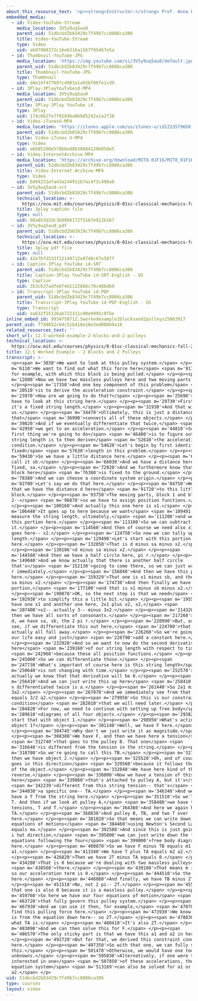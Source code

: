 ```yaml
---
about_this_resource_text: '<p><strong>Instructor:</strong> Prof. Anna Frebel</p>'
embedded_media:
  - id: Video-YouTube-Stream
    media_location: 3V5y9uq5au0
    parent_uid: 51dbcbd2b83429c7f49b7cc8086ca306
    title: Video-YouTube-Stream
    type: Video
    uid: eb97908372c16e6216a1567f95467e5a
  - id: Thumbnail-YouTube-JPG
    media_location: 'https://img.youtube.com/vi/3V5y9uq5au0/default.jpg'
    parent_uid: 51dbcbd2b83429c7f49b7cc8086ca306
    title: Thumbnail-YouTube-JPG
    type: Thumbnail
    uid: d4e14f477697cd903a1a93bf06fe1cd9
  - id: 3Play-3PlayYouTubeid-MP4
    media_location: 3V5y9uq5au0
    parent_uid: 51dbcbd2b83429c7f49b7cc8086ca306
    title: 3Play-3Play YouTube id
    type: 3Play
    uid: 174c662fe7f0284ba8b9d5242a1a2f38
  - id: Video-iTunesU-MP4
    media_location: 'https://itunes.apple.com/us/itunes-u/id1223579658'
    parent_uid: 51dbcbd2b83429c7f49b7cc8086ca306
    title: Video-iTunes U-MP4
    type: Video
    uid: a6605208e570bbe48b30684120b05de5
  - id: Video-InternetArchive-MP4
    media_location: 'https://archive.org/download/MIT8.01F16/MIT8_01F16_L12v05_360p.mp4'
    parent_uid: 51dbcbd2b83429c7f49b7cc8086ca306
    title: Video-Internet Archive-MP4
    type: Video
    uid: 6d94231efa43a244911b7ac4f3c498a0
  - id: 3V5y9uq5au0.srt
    parent_uid: 51dbcbd2b83429c7f49b7cc8086ca306
    technical_location: >-
      https://ocw.mit.edu/courses/physics/8-01sc-classical-mechanics-fall-2016/week-4-drag-forces-constraints-and-continuous-systems/12.5-worked-example-2-blocks-and-2-pulleys/12.5-worked-example-2-blocks-and-2-pulleys/3V5y9uq5au0.srt
    title: 3play caption file
    type: null
    uid: 08a053d2dc3b9866172f5167e912b167
  - id: 3V5y9uq5au0.pdf
    parent_uid: 51dbcbd2b83429c7f49b7cc8086ca306
    technical_location: >-
      https://ocw.mit.edu/courses/physics/8-01sc-classical-mechanics-fall-2016/week-4-drag-forces-constraints-and-continuous-systems/12.5-worked-example-2-blocks-and-2-pulleys/12.5-worked-example-2-blocks-and-2-pulleys/3V5y9uq5au0.pdf
    title: 3play pdf file
    type: null
    uid: 42e7bfd333f22149712e0748c67e58ff
  - id: Caption-3Play YouTube id-SRT
    parent_uid: 51dbcbd2b83429c7f49b7cc8086ca306
    title: Caption-3Play YouTube id-SRT-English - US
    type: Caption
    uid: 353c637adfe6f4d11228b6c70c48bdb9
  - id: Transcript-3Play YouTube id-PDF
    parent_uid: 51dbcbd2b83429c7f49b7cc8086ca306
    title: Transcript-3Play YouTube id-PDF-English - US
    type: Transcript
    uid: ea632f55126ab722311c00e9995c8fbe
inline_embed_id: 9934750712.5workedexample2blocksand2pulleys25063917
parent_uid: f748652cb4c51b416e16e3ed086b9a18
related_resources_text: ''
short_url: 12.5-worked-example-2-blocks-and-2-pulleys
technical_location: >-
  https://ocw.mit.edu/courses/physics/8-01sc-classical-mechanics-fall-2016/week-4-drag-forces-constraints-and-continuous-systems/12.5-worked-example-2-blocks-and-2-pulleys/12.5-worked-example-2-blocks-and-2-pulleys
title: 12.5 Worked Example - 2 Blocks and 2 Pulleys
transcript: >-
  <p><span m='3830'>We want to look at this pulley system.</span> </p><p><span
  m='6110'>We want to find out what this force here</span> <span m='9170'>is,
  for example, with which this block is being pulled.</span> </p><p><span
  m='12880'>Now we have two massless pulleys here and two moving parts.</span>
  </p><p><span m='17350'>And one key component of this problem</span> <span
  m='20510'>is to derive the acceleration constraint.</span> </p><p><span
  m='23970'>How are we going to do that?</span> </p><p><span m='25690'>Well, we
  have to look at this string here.</span> </p><p><span m='29730'>First of all,
  it's a fixed string length.</span> </p><p><span m='31930'>And that will help
  us.</span> </p><p><span m='34470'>Ultimately, this is just a distance
  that</span> <span m='36990'>connects all of these objects.</span> </p><p><span
  m='39820'>And if we eventually differentiate that twice,</span> <span
  m='42950'>we get to an acceleration.</span> </p><p><span m='44810'>So the
  first thing we're going to do</span> <span m='46480'>is to figure out what the
  string length is to then derive</span> <span m='52610'>the acceleration
  condition.</span> </p><p><span m='54620'>Let's begin by first identifying the
  fixed</span> <span m='57630'>length in this problem.</span> </p><p><span
  m='59430'>So we have a little distance here.</span> </p><p><span m='62950'>We
  call it sb.</span> </p><p><span m='66030'>And we have a distance here that's
  fixed, sa.</span> </p><p><span m='72920'>And we furthermore know that this
  block here</span> <span m='76380'>is fixed to the ground.</span> </p><p><span
  m='78380'>And we can choose a coordinate system origin.</span> </p><p><span
  m='82700'>Let's say we do that here.</span> </p><p><span m='84750'>We know
  that we have the distance d here</span> <span m='91720'>to this little
  block.</span> </p><p><span m='93750'>The moving parts, block 1 and block
  2--</span> <span m='96870'>so we have to assign position functions.</span>
  </p><p><span m='100160'>And actually this one here is x1.</span> </p><p><span
  m='106440'>It goes up to here because we want</span> <span m='109491'>to
  measure the string length, ultimately,</span> <span m='111200'>and we know
  this portion here.</span> </p><p><span m='113180'>So we can subtract
  it.</span> </p><p><span m='114560'>And then of course we need also x1, so that
  goes here-- x2.</span> </p><p><span m='124750'>So now we can tally up the
  length.</span> </p><p><span m='129490'>Let's start with this portion
  here.</span> </p><p><span m='132050'>That is d minus sa minus x2.</span>
  </p><p><span m='138186'>d minus sa minus x2.</span> </p><p><span
  m='144560'>And then we have a half circle here, pi r.</span> </p><p><span
  m='149040'>And we know actually that there is another half circle
  that's</span> <span m='152130'>going to come there, so we can just write 2 pi
  r immediately.</span> </p><p><span m='156840'>And then we have this part
  here.</span> </p><p><span m='159329'>That one is x1 minus sb, and then minus
  sa minus x2.</span> </p><p><span m='174730'>And then finally we have this
  portion,</span> <span m='177100'>and that is x1 minus sb minus x2.</span>
  </p><p><span m='190878'>OK, so the next step is that we need</span> <span
  m='192930'>to simplify this a little bit.</span> </p><p><span m='195540'>So we
  have one x1 and another one here, 2x1 plus x2, x2,</span> <span
  m='207400'>x2-- actually 3-- minus 3x2.</span> </p><p><span m='214320'>And
  then we have all sorts of consonants.</span> </p><p><span m='217260'>We have
  d, we have sa, sb, the 2 pi r.</span> </p><p><span m='220990'>But, as you will
  see, if we differentiate this out here,</span> <span m='224780'>that will
  actually all fall away.</span> </p><p><span m='226260'>So we're going to make
  our life easy and just</span> <span m='228790'>add a constant here.</span>
  </p><p><span m='232920'>And so we want to now do the second derivative
  here</span> <span m='239160'>of our string length with respect to time,</span>
  <span m='242960'>because these all position functions.</span> </p><p><span
  m='245060'>So we can differentiate those.</span> </p><p><span
  m='247730'>What's important of course here is this string length</span> <span
  m='250640'>is not changing with time.</span> </p><p><span m='252570'>So
  actually we know that that derivative will be 0.</span> </p><p><span
  m='256410'>And we can just write this up here</span> <span m='258410'>because
  x differentiated twice is a.</span> </p><p><span m='261440'>So 2a1 minus
  3a2.</span> </p><p><span m='267070'>And we immediately see from that that a1
  equals 3/2 a2.</span> </p><p><span m='279950'>So this is our constraint
  condition</span> <span m='282010'>that we will need later.</span> </p><p><span
  m='284820'>For now, we need to continue with setting up free body</span> <span
  m='289610'>diagrams of all four objects.</span> </p><p><span m='293820'>Let's
  start that with object 1.</span> </p><p><span m='298950'>What's acting on
  object 1?</span> </p><p><span m='301140'>Well, we have F here.</span>
  </p><p><span m='304745'>Why don't we just write it as magnitude.</span>
  </p><p><span m='308380'>We have F, and then we have here a tension</span>
  <span m='312740'>that goes to the pulley B. That one</span> <span
  m='316640'>is different from the tension in the string.</span> </p><p><span
  m='318780'>So we're going to call this TB.</span> </p><p><span m='321675'>And
  then we have object 2.</span> </p><p><span m='325520'>Oh, and of course, i hat
  goes in this direction</span> <span m='329560'>because it follows the motion
  of the object.</span> </p><p><span m='332840'>We have here kind of the
  reverse.</span> </p><p><span m='336000'>Now we have a tension of this string
  here</span> <span m='339860'>that's attached to pulley A, but it's</span>
  <span m='342239'>different from this string tension-- that's</span> <span
  m='344030'>a specific one-- TA.</span> </p><p><span m='346340'>And we also
  have a T from the string here.</span> </p><p><span m='351510'>So we'll add a
  T. And then if we look at pulley A,</span> <span m='358480'>we have two string
  tensions, T and T.</span> </p><p><span m='364360'>And here we again have a
  TA.</span> </p><p><span m='368830'>And pulley B, TB, and two T over
  here.</span> </p><p><span m='381020'>So that means we can write down our
  equations of motions</span> <span m='384460'>using Newton's Second Law, F
  equals ma.</span> </p><p><span m='392580'>And since this is just going in the
  i hat direction,</span> <span m='395800'>we can just write down the four
  equations following the four</span> <span m='399000'>free body diagrams
  here.</span> </p><p><span m='400870'>So we have F minus TB equals m1
  a1.</span> </p><p><span m='413340'>We have T plus TA equals m2 a2.</span>
  </p><p><span m='426820'>Then we have 2T minus TA equals 0.</span> </p><p><span
  m='434280'>That is 0 because we're dealing with two massless pulleys</span>
  <span m='438560'>there.</span> </p><p><span m='439160'>That means m is 0 and
  so our acceleration term is 0.</span> </p><p><span m='444510'>So the m is 0
  here.</span> </p><p><span m='446880'>And finally, we have TB minus 2T.</span>
  </p><p><span m='451518'>No, not 2 pi-- 2T.</span> </p><p><span m='455409'>And
  that one is also 0 because it is a massless pulley.</span> </p><p><span
  m='459760'>So here we have our four equations of motion</span> <span
  m='463720'>that fully govern this pulley system.</span> </p><p><span
  m='467930'>And we can use it then, for example,</span> <span m='470780'>to
  find this pulling force here.</span> </p><p><span m='473930'>We know what TB
  is from the equation down here-- so 2T.</span> </p><p><span m='478830'>We know
  what TA is.</span> </p><p><span m='480410'>It's also 2T.</span> </p><p><span
  m='483090'>And we can then solve this for F.</span> </p><p><span
  m='486570'>The only sticky part is that we have this a1 and a2 in here.</span>
  </p><p><span m='492720'>But for that, we derived this constraint condition
  here.</span> </p><p><span m='497350'>So with that one, we can fully solve
  this.</span> </p><p><span m='501470'>Otherwise, we would have one too many
  unknowns.</span> </p><p><span m='505030'>Alternatively, if one were to be
  interested in one</span> <span m='507850'>of these accelerations, then this
  equation system</span> <span m='513169'>can also be solved for a1 or
  a2.</span> </p>
uid: 51dbcbd2b83429c7f49b7cc8086ca306
type: courses
layout: video
---
```

